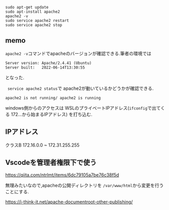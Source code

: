 
```
sudo apt-get update
sudo apt-install apache2
apache2 -v
sudo service apache2 restart
sudo service apache2 stop
```
## memo

`apache2 -v`コマンドでapacheのバージョンが確認できる.筆者の環境では
```
Server version: Apache/2.4.41 (Ubuntu)
Server built:   2022-06-14T13:30:55
```
となった.

` service apache2 status`で
apache2が動いているかどうかが確認できる.
```
apache2 is not running/ apache2 is running
```


windows側からのアクセスは
WSLのプライベートIPアドレス(`ifconfig`で出てくる 172...から始まるIPアドレス)
を打ち込む.

## IPアドレス

クラスB 172.16.0.0 ~ 172.31.255.255

## Vscodeを管理者権限下で使う
https://qiita.com/ntrlmt/items/6dc79105a7be76c38f5d

無理みたいなので,apacheの公開ディレクトリを
`/var/www/html`から変更を行うことにする.

https://i-think-it.net/apache-documentroot-other-publishing/
